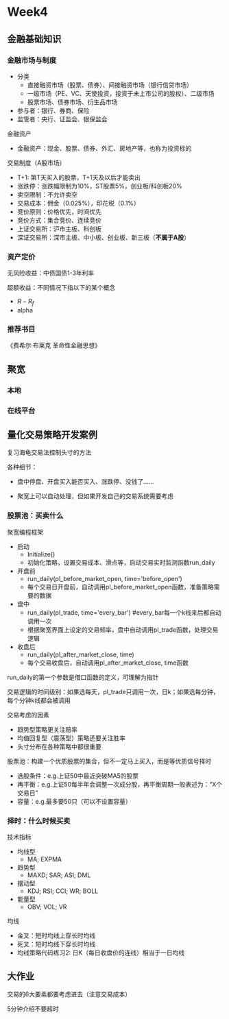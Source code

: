 # Week4
## 金融基础知识
### 金融市场与制度

* 分类
  * 直接融资市场（股票、债券）、间接融资市场（银行信贷市场）
  * 一级市场（PE、VC、天使投资，投资于未上市公司的股权）、二级市场
  * 股票市场、债券市场、衍生品市场
* 参与者：银行、券商、保险
* 监管者：央行、证监会、银保监会

金融资产

* 金融资产：现金、股票、债券、外汇、房地产等，也称为投资标的

交易制度（A股市场）

* T+1: 第T天买入的股票，T+1天及以后才能卖出
* 涨跌停：涨跌幅限制为10%，ST股票5%，创业板/科创板20%
* 卖空限制：不允许卖空
* 交易成本：佣金（0.025%），印花税（0.1%）
* 竞价原则：价格优先，时间优先
* 竞价方式：集合竞价、连续竞价
* 上证交易所：沪市主板、科创板
* 深证交易所：深市主板、中小板、创业板、新三板（**不属于A股**）
### 资产定价

无风险收益：中债国债1-3年利率

超额收益：不同情况下指以下的某个概念

* $R-R_f$
* alpha

### 推荐书目

《费希尔·布莱克 革命性金融思想》

## 聚宽
### 本地
### 在线平台

## 量化交易策略开发案例

复习海龟交易法控制头寸的方法

各种细节：

* 盘中停盘、开盘买入能否买入、涨跌停、没钱了……

* 聚宽上可以自动处理，但如果开发自己的交易系统需要考虑

### 股票池：买卖什么

聚宽编程框架

* 启动
  * Initialize()
  * 初始化策略，设置交易成本、滑点等，启动交易实时监测函数run_daily
* 开盘前
  * run_daily(pl_before_market_open, time='before_open')
  * 每个交易日开盘前，自动调用pl_before_market_open函数，准备策略需要的数据
* 盘中
  * run_daily(pl_trade, time='every_bar') #every_bar每一个k线来后都自动调用一次
  * 根据聚宽界面上设定的交易频率，盘中自动调用pl_trade函数，处理交易逻辑
* 收盘后
  * run_daily(pl_after_market_close, time)
  * 每个交易收盘后，自动调用pl_after_market_close, time函数

run_daily的第一个参数是借口函数的定义，可理解为指针

交易逻辑的时间级别：如果选每天，pl_trade只调用一次，日k；如果选每分钟，每个分钟k线都会被调用

交易考虑的因素

* 趋势型策略更关注赔率
* 均值回复型（震荡型）策略还要关注胜率
* 头寸分布在各种策略中都很重要

股票池：构建一个优质股票的集合，但不一定马上买入，而是等优质信号择时

* 选股条件：e.g.上证50中最近突破MA5的股票
* 再平衡：e.g.上证50每半年会调整一次成分股，再平衡周期一般表述为：“X个交易日”
* 容量：e.g.最多要50只（可以不设置容量）

### 择时：什么时候买卖

技术指标

* 均线型
  * MA; EXPMA
* 趋势型
  * MAXD; SAR; ASI; DML
* 摆动型
  * KDJ; RSI; CCI; WR; BOLL
* 能量型
  * OBV; VOL; VR

均线

* 金叉：短时均线上穿长时均线
* 死叉：短时均线下穿长时均线
* 均线策略代码练习2: 日K（每日收盘价的连线）相当于一日均线

## 大作业

交易的6大要素都要考虑进去（注意交易成本）

5分钟介绍不要超时
